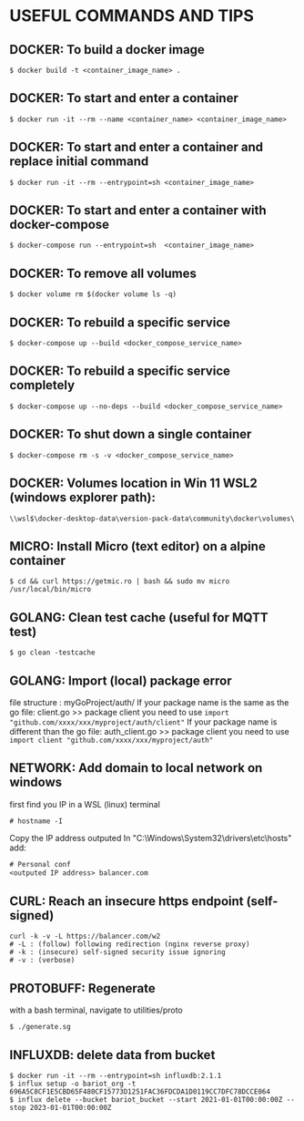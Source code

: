# USEFUL COMMANDS AND TIPS

## DOCKER: To build a docker image

```console
$ docker build -t <container_image_name> .
```

## DOCKER: To start and enter a container

```console
$ docker run -it --rm --name <container_name> <container_image_name>
```

## DOCKER: To start and enter a container and replace initial command

```console
$ docker run -it --rm --entrypoint=sh <container_image_name>
```

## DOCKER: To start and enter a container with docker-compose

```console
$ docker-compose run --entrypoint=sh  <container_image_name>
```

## DOCKER: To remove all volumes

```console
$ docker volume rm $(docker volume ls -q)
```

## DOCKER: To rebuild a specific service

```console
$ docker-compose up --build <docker_compose_service_name>
```

## DOCKER: To rebuild a specific service completely

```console
$ docker-compose up --no-deps --build <docker_compose_service_name>
```

## DOCKER: To shut down a single container

```console
$ docker-compose rm -s -v <docker_compose_service_name>
```

## DOCKER: Volumes location in Win 11 WSL2 (windows explorer path):

```console
\\wsl$\docker-desktop-data\version-pack-data\community\docker\volumes\
```

## MICRO: Install Micro (text editor) on a alpine container

```console
$ cd && curl https://getmic.ro | bash && sudo mv micro /usr/local/bin/micro
```

## GOLANG: Clean test cache (useful for MQTT test)

```console
$ go clean -testcache
```

## GOLANG: Import (local) package error

file structure : myGoProject/auth/
If your package name is the same as the go file:
client.go >> package client
you need to use `import "github.com/xxxx/xxx/myproject/auth/client"`
If your package name is different than the go file:
auth_client.go >> package client
you need to use `import client "github.com/xxxx/xxx/myproject/auth"`

## NETWORK: Add domain to local network on windows

first find you IP in a WSL (linux) terminal

```console
# hostname -I
```

Copy the IP address outputed
In "C:\Windows\System32\drivers\etc\hosts" add:

```txt
# Personal conf
<outputed IP address> balancer.com
```

## CURL: Reach an insecure https endpoint (self-signed)

```console
curl -k -v -L https://balancer.com/w2
# -L : (follow) following redirection (nginx reverse proxy)
# -k : (insecure) self-signed security issue ignoring
# -v : (verbose)
```

## PROTOBUFF: Regenerate

with a bash terminal, navigate to utilities/proto

```console
$ ./generate.sg
```

## INFLUXDB: delete data from bucket

```console
$ docker run -it --rm --entrypoint=sh influxdb:2.1.1
$ influx setup -o bariot_org -t 696A5C8CF1E5CBD65F480CF15773D1251FAC36FDCDA1D0119CC7DFC78DCCE064
$ influx delete --bucket bariot_bucket --start 2021-01-01T00:00:00Z --stop 2023-01-01T00:00:00Z
```
